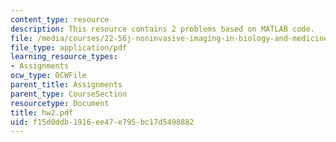 ```yaml
---
content_type: resource
description: This resource contains 2 problems based on MATLAB code.
file: /media/courses/22-56j-noninvasive-imaging-in-biology-and-medicine-fall-2005/f15d0ddb1916ee47e795bc17d5498882_hw2.pdf
file_type: application/pdf
learning_resource_types:
- Assignments
ocw_type: OCWFile
parent_title: Assignments
parent_type: CourseSection
resourcetype: Document
title: hw2.pdf
uid: f15d0ddb-1916-ee47-e795-bc17d5498882
---
```

